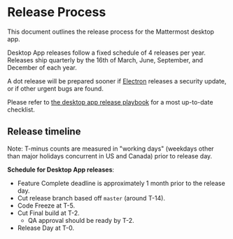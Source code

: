 # Release Process

This document outlines the release process for the Mattermost desktop app.

Desktop App releases follow a fixed schedule of 4 releases per year. Releases ship quarterly by the 16th of March, June, September, and December of each year.

A dot release will be prepared sooner if [Electron](https://github.com/electron/electron/releases) releases a security update, or if other urgent bugs are found.

Please refer to [the desktop app release playbook](https://community.mattermost.com/playbooks/playbooks/h3a39biacpnuim7ufmwiuuoxfo/outline) for a most up-to-date checklist.

## Release timeline

Note: T-minus counts are measured in "working days" (weekdays other than major holidays concurrent in US and Canada) prior to release day.

**Schedule for Desktop App releases**:
 - Feature Complete deadline is approximately 1 month prior to the release day.
 - Cut release branch based off `master` (around T-14).
 - Code Freeze at T-5.
 - Cut Final build at T-2.
    - QA approval should be ready by T-2.
 - Release Day at T-0.
